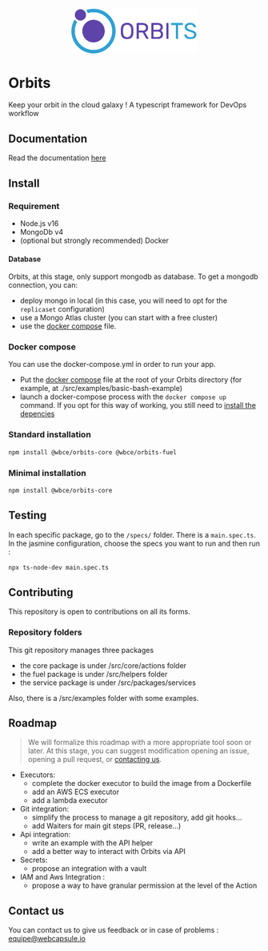 <p align="center">
  <img src="https://github.com/LaWebcapsule/orbits/blob/main/Logo-Orbits.png" alt="Orbits-logo" width=50% height=50%/>
</p>

# Orbits
Keep your orbit in the cloud galaxy ! A typescript framework for DevOps workflow

## Documentation

Read the documentation [here](./pages/main.md)

## Install

### Requirement

- Node.js v16
- MongoDb v4
- (optional but strongly recommended) Docker

#### Database

Orbits, at this stage, only support mongodb as database.
To get a mongodb connection, you can:
- deploy mongo in local (in this case, you will need to opt for the `replicaset` configuration)
- use a Mongo Atlas cluster (you can start with a free cluster)
- use the [docker compose](./docker-compose.yml) file.

### Docker compose

You can use the docker-compose.yml in order to run your app.
- Put the [docker compose](./docker-compose.yml) file at the root of your Orbits directory (for example, at ./src/examples/basic-bash-example)
- launch a docker-compose process with the `docker compose up` command.
If you opt for this way of working, you still need to [install the depencies](#standard-installation) 



### Standard installation

```bash
npm install @wbce/orbits-core @wbce/orbits-fuel
```

### Minimal installation
```bash
npm install @wbce/orbits-core
```

## Testing
In each specific package, go to the `/specs/` folder. There is a `main.spec.ts`.
In the jasmine configuration, choose the specs you want to run and then run :
```bash
npx ts-node-dev main.spec.ts
```

## Contributing
This repository is open to contributions on all its forms.

### Repository folders
This git repository manages three packages
- the core package is under /src/core/actions folder 
- the fuel package is under /src/helpers folder
- the service package is under /src/packages/services

Also, there is a /src/examples folder with some examples.


## Roadmap

> We will formalize this roadmap with a more appropriate tool soon or later. At this stage, you can suggest modification opening an issue, opening a pull request, or [contacting us](#contact-us).

* Executors:
  - complete the docker executor to build the image from a Dockerfile
  - add an AWS ECS executor
  - add a lambda executor
* Git integration:
  - simplify the process to manage a git repository, add git hooks...
  - add Waiters for main git steps (PR, release...)
* Api integration:
  - write an example with the API helper
  - add a better way to interact with Orbits via API
* Secrets:
  - propose an integration with a vault
* IAM and Aws Integration :
  - propose a way to have granular permission at the level of the Action

## Contact us
You can contact us to give us feedback or in case of problems :
equipe@webcapsule.io
